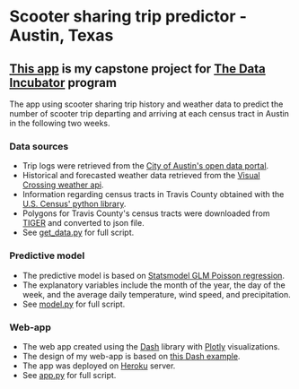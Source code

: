 # Scooter sharing trip predictor - Austin, Texas
## [This app](https://scooter-predict.herokuapp.com/) is my capstone project for [The Data Incubator](https://www.thedataincubator.com) program

The app using scooter sharing trip history and weather data to predict the number of scooter trip departing and arriving at each census tract in Austin in the following two weeks.

### Data sources
* Trip logs were retrieved from the [City of Austin's open data portal](https://data.austintexas.gov/Transportation-and-Mobility/Shared-Micromobility-Vehicle-Trips/7d8e-dm7r).
* Historical and forecasted weather data retrieved from the [Visual Crossing weather api](https://www.visualcrossing.com/weather-api).
* Information regarding census tracts in Travis County obtained with the [U.S. Census' python library](https://pypi.org/project/census/).
* Polygons for Travis County's census tracts were downloaded from [TIGER](https://www.census.gov/geographies/mapping-files/time-series/geo/tiger-line-file.html) and converted to json file.
* See [get_data.py](https://github.com/caspior/scooter_predictor/blob/master/get_data.py) for full script.

### Predictive model
* The predictive model is based on [Statsmodel GLM Poisson regression](https://www.statsmodels.org/stable/glm.html).
* The explanatory variables include the month of the year, the day of the week, and the average daily temperature, wind speed, and precipitation.
* See [model.py](https://github.com/caspior/scooter_predictor/blob/master/model.py) for full script.

### Web-app
* The web app created using the [Dash](https://dash.plotly.com/) library with [Plotly](https://plotly.com/python/) visualizations.
* The design of my web-app is based on [this Dash example](https://github.com/plotly/dash-sample-apps/tree/master/apps/dash-study-browser).
* The app was deployed on [Heroku](https://www.heroku.com/) server.
* See [app.py](https://github.com/caspior/scooter_predictor/blob/master/app.py) for full script.
